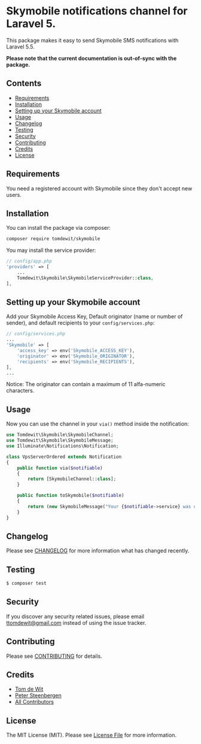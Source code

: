 # Skymobile notifications channel for Laravel 5.

This package makes it easy to send Skymobile SMS notifications with Laravel 5.5.

**Please note that the current documentation is out-of-sync with the package.**

## Contents

- [Requirements](#requirements)
- [Installation](#installation)
- [Setting up your Skymobile account](#setting-up-your-skymobile-account)
- [Usage](#usage)
- [Changelog](#changelog)
- [Testing](#testing)
- [Security](#security)
- [Contributing](#contributing)
- [Credits](#credits)
- [License](#license)

## Requirements

You need a registered account with Skymobile since they don't accept new users.

## Installation

You can install the package via composer:

``` bash
composer require tomdewit/skymobile
```

You may install the service provider:

```php
// config/app.php
'providers' => [
    ...
    Tomdewit\Skymobile\SkymobileServiceProvider::class,
],
```

## Setting up your Skymobile account

Add your Skymobile Access Key, Default originator (name or number of sender), and default recipients to your `config/services.php`:

```php
// config/services.php
...
'Skymobile' => [
    'access_key' => env('Skymobile_ACCESS_KEY'),
    'originator' => env('Skymobile_ORIGINATOR'),
    'recipients' => env('Skymobile_RECIPIENTS'),
],
...
```

Notice: The originator can contain a maximum of 11 alfa-numeric characters.

## Usage

Now you can use the channel in your `via()` method inside the notification:

``` php
use Tomdewit\Skymobile\SkymobileChannel;
use Tomdewit\Skymobile\SkymobileMessage;
use Illuminate\Notifications\Notification;

class VpsServerOrdered extends Notification
{
    public function via($notifiable)
    {
        return [SkymobileChannel::class];
    }

    public function toSkymobile($notifiable)
    {
        return (new SkymobileMessage("Your {$notifiable->service} was ordered!"));
    }
}
```

## Changelog

Please see [CHANGELOG](CHANGELOG.md) for more information what has changed recently.

## Testing

``` bash
$ composer test
```

## Security

If you discover any security related issues, please email ttomdewit@gmail.com instead of using the issue tracker.

## Contributing

Please see [CONTRIBUTING](CONTRIBUTING.md) for details.

## Credits

- [Tom de Wit](http://tomdewit.com)
- [Peter Steenbergen](http://petericebear.github.io)
- [All Contributors](../../contributors)

## License

The MIT License (MIT). Please see [License File](LICENSE.md) for more information.
